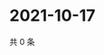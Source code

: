 # 2021-10-17

共 0 条

<!-- BEGIN WEIBO -->
<!-- 最后更新时间 Sun Oct 17 2021 02:15:54 GMT+0800 (China Standard Time) -->

<!-- END WEIBO -->
